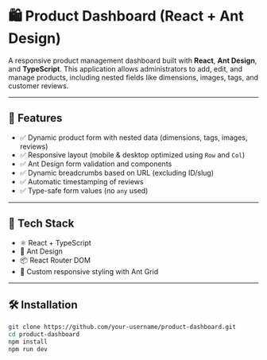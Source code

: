 # 🛍️ Product Dashboard (React + Ant Design)

A responsive product management dashboard built with **React**, **Ant Design**, and **TypeScript**. This application allows administrators to add, edit, and manage products, including nested fields like dimensions, images, tags, and customer reviews.

---

## 🚀 Features

- ✅ Dynamic product form with nested data (dimensions, tags, images, reviews)
- ✅ Responsive layout (mobile & desktop optimized using `Row` and `Col`)
- ✅ Ant Design form validation and components
- ✅ Dynamic breadcrumbs based on URL (excluding ID/slug)
- ✅ Automatic timestamping of reviews
- ✅ Type-safe form values (no `any` used)

---

## 🧱 Tech Stack

- ⚛️ React + TypeScript
- 🎨 Ant Design
- 📦 React Router DOM
- 💄 Custom responsive styling with Ant Grid

---

## 🛠️ Installation

```bash
git clone https://github.com/your-username/product-dashboard.git
cd product-dashboard
npm install
npm run dev
```


